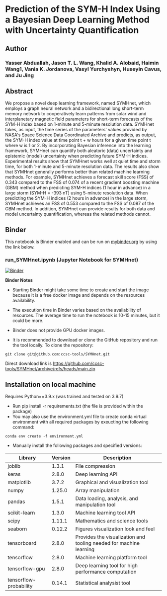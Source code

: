 # Prediction of the SYM-H Index Using a Bayesian Deep Learning Method with Uncertainty Quantification

## Author
### Yasser Abduallah, Jason T. L. Wang, Khalid A. Alobaid, Haimin Wang1, Vania K. Jordanova, Vasyl Yurchyshyn, Huseyin Cavus, and Ju Jing

## Abstract
We propose a novel deep learning framework, named SYMHnet, which employs a graph neural network and 
a bidirectional long short-term memory network to cooperatively learn patterns from 
solar wind and interplanetary magnetic field parameters
for short-term
forecasts of the SYM-H index based on
1-minute and 5-minute resolution data. 
SYMHnet takes, as input, the time series of the parameters' values
provided by NASA's Space Science Data Coordinated Archive
and predicts, as output, 
the SYM-H index value
at time point t + w hours
for a given time point t 
where w is 1 or 2.
By incorporating Bayesian inference into the learning framework, 
SYMHnet can quantify both aleatoric (data) uncertainty and
epistemic (model) uncertainty when predicting future SYM-H indices.
Experimental results show that
SYMHnet works well at quiet time and storm time,
for both 1-minute and 5-minute resolution data.
The results also show that
SYMHnet generally performs better than related machine learning methods.
For example, SYMHnet achieves a forecast skill score (FSS) of
0.343
compared to the FSS of 0.074 of a recent gradient boosting machine (GBM) method
when predicting SYM-H indices (1 hour in advance) 
in a large storm (SYM-H = -393 nT) using 5-minute resolution data.
When predicting the SYM-H indices (2 hours in advance)
in the large storm,
SYMHnet achieves an FSS of
0.553 compared to the FSS of
0.087
of the GBM method.
In addition, SYMHnet can provide 
results for both data and model uncertainty quantification, 
whereas the related methods cannot.

## Binder

This notebook is Binder enabled and can be run on [mybinder.org](https://mybinder.org/) by using the link below.


### run_SYMHnet.ipynb (Jupyter Notebook for SYMHnet)
[![Binder](https://mybinder.org/badge_logo.svg)](https://mybinder.org/v2/gh/ccsc-tools/SYMHnet/HEAD?labpath=run_SYMHnet.ipynb)

__Binder Notes__

* Starting Binder might take some time to create and start the image because it is a free docker image and depends on the resources availability.

* The execution time in Binder varies based on the availability of resources. The average time to run the notebook is 10-15 minutes, but it could be more.

* Binder does not provide GPU docker images. 

* It is recommended to download or clone the GitHub repository and run the tool locally. To clone the repository:<br>
```
git clone git@github.com:ccsc-tools/SYMHnet.git
```

Direct download link is https://github.com/ccsc-tools/SYMHnet/archive/refs/heads/main.zip


## Installation on local machine
Requires Python==3.9.x (was trained and tested on 3.9.7)

* Run pip install -r requirements.txt (the file is provided within the package)<br>
* You may also use the environment.yml file to create conda virtual environment with all required packages by exeucting the following command:<br>
```
conda env create -f environment.yml 
```
* Manually install the following packages and specified versions:

|Library | Version   | Description  |
|---|---|---|
| joblib | 1.3.1 | File compression|
|keras| 2.8.0 | Deep learning API|
| matplotlib | 3.7.2 | Graphical and visualization tool|
|numpy| 1.25.0 | Array manipulation|
| pandas| 1.5.1 | Data loading, analysis, and manipulation tool|
|scikit-learn| 1.3.0 | Machine learning tool API|
| scipy | 1.11.1 | Mathematics and science tools |
| seaborn | 0.12.2 | Figures visualization look and feel|
| tensorboard| 2.8.0| Provides the visualization and tooling needed for machine learning|
| tensorflow| 2.8.0| Machine learning platform tool |
| tensorflow-gpu| 2.8.0| Deep learning tool for high performance computation |
| tensorflow-probability | 0.14.1 | Statistical analysist tool| 
